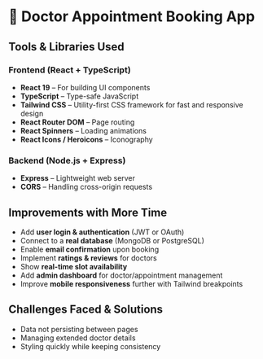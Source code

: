 # 🏥 Doctor Appointment Booking App

##  Tools & Libraries Used

###  Frontend (React + TypeScript)
- **React 19** – For building UI components
- **TypeScript** – Type-safe JavaScript
- **Tailwind CSS** – Utility-first CSS framework for fast and responsive design
- **React Router DOM** – Page routing
- **React Spinners** – Loading animations
- **React Icons / Heroicons** – Iconography

###  Backend (Node.js + Express)
- **Express** – Lightweight web server
- **CORS** – Handling cross-origin requests
  
##  Improvements with More Time

- Add **user login & authentication** (JWT or OAuth)
- Connect to a **real database** (MongoDB or PostgreSQL)
- Enable **email confirmation** upon booking
- Implement **ratings & reviews** for doctors
- Show **real-time slot availability**
- Add **admin dashboard** for doctor/appointment management
- Improve **mobile responsiveness** further with Tailwind breakpoints
  
## Challenges Faced & Solutions
- Data not persisting between pages
- Managing extended doctor details
- Styling quickly while keeping consistency 
